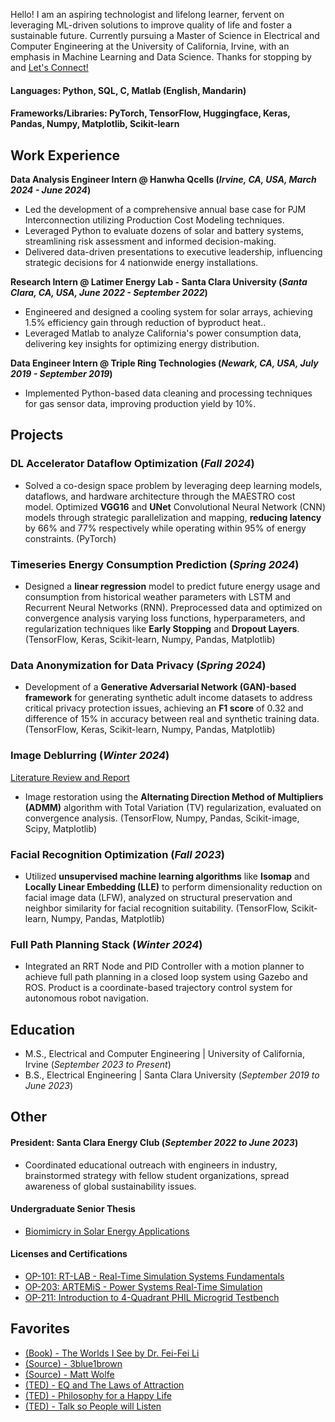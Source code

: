 Hello! I am an aspiring technologist and lifelong learner, fervent on leveraging ML-driven solutions to improve quality of life and foster a sustainable future. Currently pursuing a Master of Science in Electrical and Computer Engineering at the University of California, Irvine, with an emphasis in Machine Learning and Data Science. Thanks for stopping by and [Let's Connect!](https://www.linkedin.com/in/yckang/)

#### Languages: Python, SQL, C, Matlab (English, Mandarin)
#### Frameworks/Libraries: PyTorch, TensorFlow, Huggingface, Keras, Pandas, Numpy, Matplotlib, Scikit-learn

## Work Experience
**Data Analysis Engineer Intern @ Hanwha Qcells (_Irvine, CA, USA, March 2024 - June 2024_)**
- Led the development of a comprehensive annual base case for PJM Interconnection utilizing Production Cost Modeling techniques.
- Leveraged Python to evaluate dozens of solar and battery systems, streamlining risk assessment and informed decision-making.
- Delivered data-driven presentations to executive leadership, influencing strategic decisions for 4 nationwide energy installations.


**Research Intern @ Latimer Energy Lab - Santa Clara University (_Santa Clara, CA, USA, June 2022 - September 2022_)**
- Engineered and designed a cooling system for solar arrays, achieving 1.5% efficiency gain through reduction of byproduct heat..
- Leveraged Matlab to analyze California's power consumption data, delivering key insights for optimizing energy distribution.


**Data Engineer Intern @ Triple Ring Technologies (_Newark, CA, USA, July 2019 - September 2019_)**
- Implemented Python-based data cleaning and processing techniques for gas sensor data, improving production yield by 10%.

## Projects
### DL Accelerator Dataflow Optimization (_Fall 2024_)
- Solved a co-design space problem by leveraging deep learning models, dataflows, and hardware architecture through the MAESTRO cost model. Optimized **VGG16** and **UNet** Convolutional Neural Network (CNN) models through strategic parallelization and mapping, **reducing latency** by 66% and 77% respectively while operating within 95% of energy constraints. (PyTorch)

### Timeseries Energy Consumption Prediction (_Spring 2024_)
- Designed a **linear regression** model to predict future energy usage and consumption from historical weather parameters with LSTM and Recurrent Neural Networks (RNN). Preprocessed data and optimized on convergence analysis varying loss functions, hyperparameters, and regularization techniques like **Early Stopping** and **Dropout Layers**. (TensorFlow, Keras, Scikit-learn, Numpy, Pandas, Matplotlib)

### Data Anonymization for Data Privacy (_Spring 2024_)
- Development of a **Generative Adversarial Network (GAN)-based framework** for generating synthetic adult income datasets to address critical privacy protection issues, achieving an **F1 score** of 0.32 and difference of 15% in accuracy between real and synthetic training data. (TensorFlow, Keras, Scikit-learn, Numpy, Pandas, Matplotlib)

### Image Deblurring (_Winter 2024_)
[Literature Review and Report](https://docs.google.com/document/d/1iQkERSrwIz9NW9M8W961cerggfzmE6BHf5W-OTEfSz0/edit?usp=sharing)
- Image restoration using the **Alternating Direction Method of Multipliers (ADMM)** algorithm with Total Variation (TV) regularization, evaluated on convergence analysis. (TensorFlow, Numpy, Pandas, Scikit-image, Scipy, Matplotlib)

### Facial Recognition Optimization (_Fall 2023_)
- Utilized **unsupervised machine learning algorithms** like **Isomap** and **Locally Linear Embedding (LLE)** to perform dimensionality reduction on facial image data (LFW), analyzed on structural preservation and neighbor similarity for facial recognition suitability. (TensorFlow, Scikit-learn, Numpy, Pandas, Matplotlib)

### Full Path Planning Stack (_Winter 2024_)
- Integrated an RRT Node and PID Controller with a motion planner to achieve full path planning in a closed loop system using Gazebo and ROS. Product is a coordinate-based trajectory control system for autonomous robot navigation.

## Education							       		
- M.S., Electrical and Computer Engineering	| University of California, Irvine (_September 2023 to Present_)	 			        		
- B.S., Electrical Engineering | Santa Clara University  (_September 2019 to June 2023_)

## Other
#### President: Santa Clara Energy Club (_September 2022 to June 2023_)
- Coordinated educational outreach with engineers in industry, brainstormed strategy with fellow student organizations, spread awareness of global sustainability issues.

#### Undergraduate Senior Thesis
- [Biomimicry in Solar Energy Applications](https://scholarcommons.scu.edu/cgi/viewcontent.cgi?article=1079&context=elec_senior)

#### Licenses and Certifications
- [OP-101: RT-LAB - Real-Time Simulation Systems Fundamentals](https://www.credential.net/b6e64bb2-8eff-4625-9a56-abffc53ab4ba#acc.lk3YyZhe)
- [OP-203: ARTEMiS - Power Systems Real-Time Simulation](https://www.credential.net/62028dd5-990d-4bc0-b95f-f32a4344e927)
- [OP-211: Introduction to 4-Quadrant PHIL Microgrid Testbench](https://www.credential.net/b51866ae-a0fe-412b-930e-519448b5a0c9)

## Favorites
- [(Book) - The Worlds I See by Dr. Fei-Fei Li](https://www.goodreads.com/book/show/144405196-the-worlds-i-see)
- [(Source) - 3blue1brown](https://www.youtube.com/@3blue1brown)
- [(Source) - Matt Wolfe](https://www.youtube.com/@mreflow)
- [(TED) - EQ and The Laws of Attraction](https://www.youtube.com/watch?v=7vZmOF11P9A)
- [(TED) - Philosophy for a Happy Life](https://www.youtube.com/watch?v=36m1o-tM05g)
- [(TED) - Talk so People will Listen](www.youtube.com/watch?v=eIho2S0ZahI&t)
